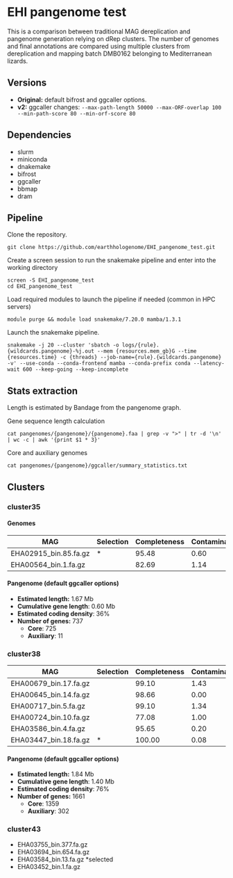# EHI pangenome test
This is a comparison between traditional MAG dereplication and pangenome generation relying on dRep clusters. The number of genomes and final annotations are compared using multiple clusters from dereplication and mapping batch DMB0162 belonging to Mediterranean lizards.

## Versions

- **Original:** default bifrost and ggcaller options.
- **v2:** ggcaller changes: ```--max-path-length 50000 --max-ORF-overlap 100 --min-path-score 80 --min-orf-score 80```

## Dependencies

- slurm
- miniconda
- dnakemake
- bifrost
- ggcaller
- bbmap
- dram

## Pipeline

Clone the repository.

```{sh}
git clone https://github.com/earthhologenome/EHI_pangenome_test.git
```

Create a screen session to run the snakemake pipeline and enter into the working directory

```{sh}
screen -S EHI_pangenome_test
cd EHI_pangenome_test
```

Load required modules to launch the pipeline if needed (common in HPC servers)

```{sh}
module purge && module load snakemake/7.20.0 mamba/1.3.1
```

Launch the snakemake pipeline.

```{sh}
snakemake -j 20 --cluster 'sbatch -o logs/{rule}.{wildcards.pangenome}-%j.out --mem {resources.mem_gb}G --time {resources.time} -c {threads} --job-name={rule}.{wildcards.pangenome} -v' --use-conda --conda-frontend mamba --conda-prefix conda --latency-wait 600 --keep-going --keep-incomplete
```

## Stats extraction

Length is estimated by Bandage from the pangenome graph.

Gene sequence length calculation

```{sh}
cat pangenomes/{pangenome}/{pangenome}.faa | grep -v ">" | tr -d '\n' | wc -c | awk '{print $1 * 3}'
```

Core and auxiliary genomes

```{sh}
cat pangenomes/{pangenome}/ggcaller/summary_statistics.txt
```

## Clusters

### cluster35

#### Genomes

| MAG | Selection | Completeness | Contamination | Length | Genes | Annotated |
| --- | --- | --- | --- | --- | --- | --- |
| EHA02915_bin.85.fa.gz | * | 95.48 | 0.60 | 1.33 | 1515 | 983 |
| EHA00564_bin.1.fa.gz  |   | 82.69 | 1.14 | 1.48 | 1440 | 935 |

#### Pangenome (default ggcaller options)

- **Estimated length:** 1.67 Mb
- **Cumulative gene length**: 0.60 Mb
- **Estimated coding density**: 36%
- **Number of genes:** 737
  - **Core**: 725
  - **Auxiliary**: 11 

### cluster38
| MAG | Selection | Completeness | Contamination | Length | Genes | Annotated |
| --- | --- | --- | --- | --- | --- | --- |
| EHA00679_bin.17.fa.gz |   | 99.10 | 1.43 | 3.02 | 1479 | 1152 |
| EHA00645_bin.14.fa.gz |   | 98.66 | 0.00 | 1.84 | 1486 | 1148 |
| EHA00717_bin.5.fa.gz  |   | 99.10 | 1.34 | 2.99 | 1488 | 1149 |
| EHA00724_bin.10.fa.gz |   | 77.08 | 1.00 | 0.69 | 1515 | 1150 |
| EHA03586_bin.4.fa.gz  |   | 95.65 | 0.20 | 1.7 | 1535 | 1155 |
| EHA03447_bin.18.fa.gz | * | 100.00 | 0.08 | 2.45 | 1311 | 966 |

#### Pangenome (default ggcaller options)

- **Estimated length:** 1.84 Mb
- **Cumulative gene length**: 1.40 Mb
- **Estimated coding density**: 76%
- **Number of genes:** 1661
  - **Core**: 1359
  - **Auxiliary**: 302 

### cluster43
- EHA03755_bin.377.fa.gz
- EHA03694_bin.654.fa.gz
- EHA03584_bin.13.fa.gz *selected
- EHA03452_bin.1.fa.gz
